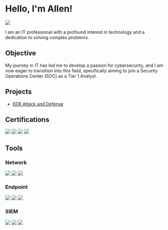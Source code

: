 # Hello, I'm Allen!
<a href="https://www.linkedin.com/in/allen-thomas-02077b180/"><img src="https://img.shields.io/badge/-LinkedIn-0072b1?&style=for-the-badge&logo=linkedin&logoColor=white" /></a>

I am an IT professional with a profound interest in technology and a dedication to solving complex problems.

## Objective

My journey in IT has led me to develop a passion for cybersecurity, and I am now eager to transition into this field, specifically aiming to join a Security Operations Center (SOC) as a Tier 1 Analyst.

## Projects
- <a href="https://github.com/athomas93/EDR-Home-Lab-Attack-and-Defense/tree/main">EDR Attack and Defense</a>

## Certifications
<div>
<a href="https://www.credly.com/badges/49b19524-7ac0-45bd-b1a4-b0c0b76878ef/public_url/"><img src="https://img.shields.io/badge/-Security%2B-FF0000?&style=for-the-badge&logo=CompTIA&logoColor=white" /></a>
<a href="https://www.credly.com/badges/7f1b836b-1646-4ee0-a0cb-b7f325422751/public_url/"><img src="https://img.shields.io/badge/-Network%2B-007ACC?&style=for-the-badge&logo=CompTIA&logoColor=white" /></a>
<a href="https://learn.microsoft.com/api/credentials/share/en-us/AllenThomas-1564/F26CFAA24B79E69?sharingId=DB46D4C21D69BDCB/"><img src="https://img.shields.io/badge/-AZ--900-4D4D4D?&style=for-the-badge&logo=Microsoft&logoColor=white" /></a>
<a href="https://www.credly.com/badges/c8fa1791-8ae9-4159-96f9-16d05a1c6024/public_url/"><img src="https://img.shields.io/badge/-Splunk%20Core%20Certified%20Power%20User-4D4D4D?&style=for-the-badge&logo=Splunk&logoColor=white" /></a>
</div>

## Tools

### Network
<div>
    <img src="https://img.shields.io/badge/-Wireshark-1679A7?&style=for-the-badge&logo=Wireshark&logoColor=white" />
    <img src="https://img.shields.io/badge/-Suricata-EF3B2D?&style=for-the-badge&logo=Suricata&logoColor=white" />
    <img src="https://img.shields.io/badge/-Zeek-777BB4?&style=for-the-badge&logo=Zeek&logoColor=white" />
</div>

### Endpoint
<div>
    <img src="https://img.shields.io/badge/-Microsoft_Defender_for_Endpoint-00A4EF?&style=for-the-badge&logo=Microsoft&logoColor=white" />
    <img src="https://img.shields.io/badge/-Velociraptor-4B275F?&style=for-the-badge&logo=Velociraptor&logoColor=white" />
    <img src="https://img.shields.io/badge/-LimaCharlie-008080?&style=for-the-badge&logo=data:image/png;base64,iVBORw0KGgoAAAANSUhEUgAAACAAAAAgCAYAAABzenr0AAABHklEQVR42u2XQU7DMBCFP4RRhWRREH0FGWVmLkJDfgKo9hXyCS6SwKgyEEABIRpFsH0qHDVzaJh17+93O8bEynIoybnAUK1TqAGq2IXG+FvSDE/xzglNwZ4l/4zTtCbHcGP4hAVsA7MZ1QU7EGUZZb4xDLJ4rPRrh37QxxPbAF3waK94HfnqCAcObrMx7gN5BBFtaZouMJikNG2/A6xaNx0P+Y/3mOF22KnUdXZpe+GHbO5i5x75uHjjIV69yKYHIdC3rzCf1rGZVP9QxnnB6sb+fLypmZYUCMa3Ajl1nDP+R7Dlw9D5XaEcvEbbM7jaU6zM0XLpDDyNia6LDN6eMdcxBbwzDaeF57+XC/GmnZf07x4naPbNsTVbcBe8GG2MoquuPfr0Xn/Icd3dKw69sDcPz+bjTLzqAItSzQQAAAABJRU5ErkJggg==&logoColor=white" />

</div>

### SIEM
<div>
    <img src="https://img.shields.io/badge/-Microsoft_Sentinel-0078D4?&style=for-the-badge&logo=Microsoft&logoColor=white" />
    <img src="https://img.shields.io/badge/-Splunk-000000?&style=for-the-badge&logo=Splunk&logoColor=white" />
    <img src="https://img.shields.io/badge/-Elastic-005571?&style=for-the-badge&logo=Elastic&logoColor=white" />
</div>

<!--## Skills and Badges-->
<!--a href="https://tryhackme.com/p/ath0m93"> ##TryHackMe Profile </a> -->
